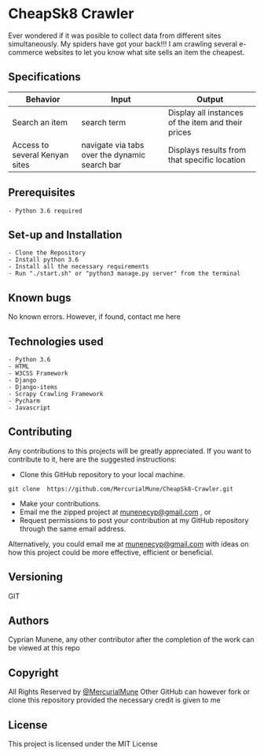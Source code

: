 # CheapSk8 Crawler
Ever wondered if it was posible to collect data from different sites simultaneously. My spiders have got your back!!! I am crawling several e-commerce websites to let you know what site sells an item the cheapest. 

## Specifications

| Behavior            | Input                         | Output                        |
| ------------------- | ----------------------------- | ----------------------------- |
| Search an item  | search term | Display all instances of the item and their prices |
| Access to several Kenyan sites| navigate via tabs over the dynamic search bar| Displays results from that specific location

## Prerequisites

    - Python 3.6 required

## Set-up and Installation

    - Clone the Repository
    - Install python 3.6
    - Install all the necessary requirements
    - Run "./start.sh" or "python3 manage.py server" from the terminal

## Known bugs

No known errors. However, if found, contact me here 
## Technologies used

    - Python 3.6
    - HTML
    - W3CSS Framework
    - Django
    - Django-items
    - Scrapy Crawling Framework
    - Pycharm
    - Javascript
    
## Contributing
Any contributions to this projects will be greatly appreciated. If you want to contribute to it, here are the suggested instructions:
* Clone this GitHub repository to your local machine.

```buildoutcfg
git clone  https://github.com/MercurialMune/CheapSk8-Crawler.git
```
* Make your contributions.
* Email me the zipped project at munenecyp@gmail.com , or
* Request permissions to post your contribution at my GitHub repository through the same email address.

Alternatively, you could email me at munenecyp@gmail.com with ideas on how this project could be more effective, efficient or beneficial.

## Versioning
GIT

## Authors

 Cyprian Munene, any other contributor after the completion of the work can be viewed at this repo

## Copyright

All Rights Reserved by [@MercurialMune](https://github.com/MercurialMune)
Other GitHub can however fork or clone this repository provided the necessary credit is given to me
## License

This project is licensed under the MIT License